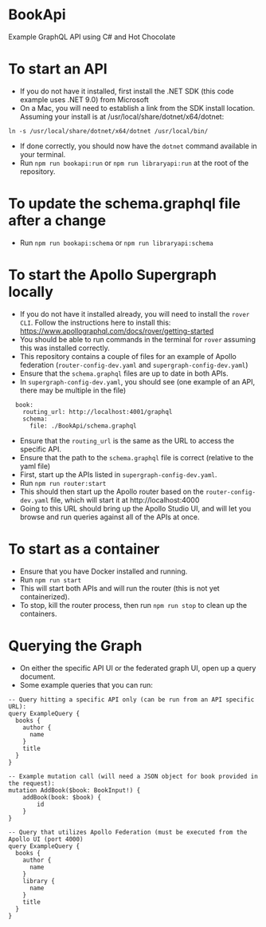 # BookApi
Example GraphQL API using C# and Hot Chocolate

# To start an API

* If you do not have it installed, first install the .NET SDK (this code example uses .NET 9.0) from Microsoft
* On a Mac, you will need to establish a link from the SDK install location.  Assuming your install is at /usr/local/share/dotnet/x64/dotnet:
```
ln -s /usr/local/share/dotnet/x64/dotnet /usr/local/bin/
```
* If done correctly, you should now have the `dotnet` command available in your terminal.
* Run `npm run bookapi:run` or `npm run libraryapi:run` at the root of the repository.

# To update the schema.graphql file after a change

* Run `npm run bookapi:schema` or `npm run libraryapi:schema`

# To start the Apollo Supergraph locally

* If you do not have it installed already, you will need to install the `rover CLI`.  Follow the instructions here to install this: https://www.apollographql.com/docs/rover/getting-started
* You should be able to run commands in the terminal for `rover` assuming this was installed correctly.
* This repository contains a couple of files for an example of Apollo federation (`router-config-dev.yaml` and `supergraph-config-dev.yaml`)
* Ensure that the `schema.graphql` files are up to date in both APIs.
* In `supergraph-config-dev.yaml`, you should see (one example of an API, there may be multiple in the file)
```
  book:
    routing_url: http://localhost:4001/graphql
    schema:
      file: ./BookApi/schema.graphql
```
* Ensure that the `routing_url` is the same as the URL to access the specific API.
* Ensure that the path to the `schema.graphql` file is correct (relative to the yaml file)
* First, start up the APIs listed in `supergraph-config-dev.yaml`.
* Run `npm run router:start`
* This should then start up the Apollo router based on the `router-config-dev.yaml` file, which will start it at http://localhost:4000
* Going to this URL should bring up the Apollo Studio UI, and will let you browse and run queries against all of the APIs at once.

# To start as a container

* Ensure that you have Docker installed and running.
* Run `npm run start`
* This will start both APIs and will run the router (this is not yet containerized).
* To stop, kill the router process, then run `npm run stop` to clean up the containers.

# Querying the Graph

* On either the specific API UI or the federated graph UI, open up a query document.
* Some example queries that you can run:
```
-- Query hitting a specific API only (can be run from an API specific URL):
query ExampleQuery {
  books {
    author {
      name
    }
    title
  }
}

-- Example mutation call (will need a JSON object for book provided in the request):
mutation AddBook($book: BookInput!) {
    addBook(book: $book) {
        id
    }
}

-- Query that utilizes Apollo Federation (must be executed from the Apollo UI (port 4000)
query ExampleQuery {
  books {
    author {
      name
    }
    library {
      name
    }
    title
  }
}
```
